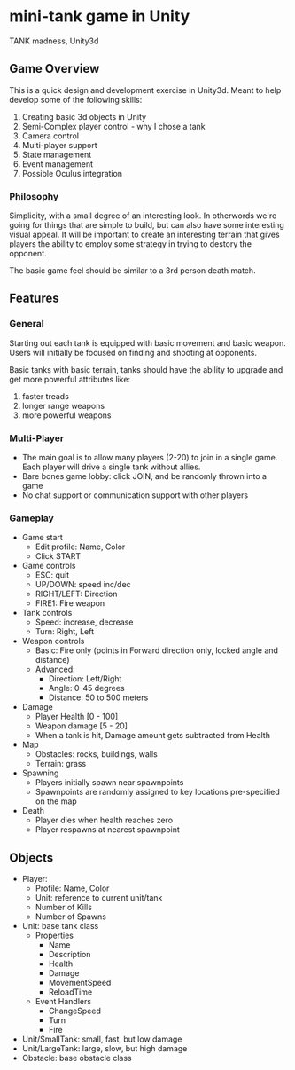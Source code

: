 # mini-tank game in Unity
TANK madness, Unity3d

## Game Overview
This is a quick design and development exercise in Unity3d. Meant to help develop some of the following skills:
1. Creating basic 3d objects in Unity
2. Semi-Complex player control - why I chose a tank
3. Camera control
4. Multi-player support
5. State management
6. Event management
7. Possible Oculus integration

### Philosophy
Simplicity, with a small degree of an interesting look. In otherwords we're going for things that are simple to build, but can also have some interesting visual appeal. It will be important to create an interesting terrain that gives players the ability to employ some strategy in trying to destory the opponent.

The basic game feel should be similar to a 3rd person death match.  

## Features

### General
Starting out each tank is equipped with basic movement and basic weapon.  Users will initially be focused on finding and shooting at opponents. 

Basic tanks with basic terrain, tanks should have the ability to upgrade and get more powerful attributes like:
1. faster treads
2. longer range weapons
3. more powerful weapons

### Multi-Player
* The main goal is to allow many players (2-20) to join in a single game. Each player will drive a single tank without allies.
* Bare bones game lobby: click JOIN, and be randomly thrown into a game
* No chat support or communication support with other players

### Gameplay
* Game start
    * Edit profile: Name, Color 
    * Click START
* Game controls
    - ESC: quit
    - UP/DOWN: speed inc/dec
    - RIGHT/LEFT: Direction
    - FIRE1: Fire weapon
* Tank controls
    * Speed: increase, decrease
    * Turn: Right, Left
* Weapon controls
    * Basic: Fire only (points in Forward direction only, locked angle and distance)
    * Advanced:
        * Direction: Left/Right
        * Angle: 0-45 degrees
        * Distance: 50 to 500 meters
* Damage
    * Player Health [0 - 100]
    * Weapon damage [5 - 20]
    * When a tank is hit, Damage amount gets subtracted from Health
* Map
    - Obstacles: rocks, buildings, walls
    - Terrain: grass
* Spawning
    * Players initially spawn near spawnpoints
    * Spawnpoints are randomly assigned to key locations pre-specified on the map
* Death
    * Player dies when health reaches zero
    * Player respawns at nearest spawnpoint

## Objects
* Player: 
    - Profile: Name, Color
    - Unit: reference to current unit/tank
    - Number of Kills
    - Number of Spawns
* Unit: base tank class
    - Properties
        - Name
        - Description
        - Health
        - Damage
        - MovementSpeed
        - ReloadTime
    - Event Handlers
        + ChangeSpeed
        + Turn
        + Fire
* Unit/SmallTank: small, fast, but low damage
* Unit/LargeTank: large, slow, but high damage
* Obstacle: base obstacle class
